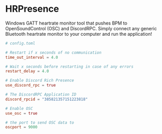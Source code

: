 # HRPresence

Windows GATT heartrate monitor tool that pushes BPM to OpenSoundControl (OSC) and DiscordRPC.
Simply connect any generic Bluetooth heartrate monitor to your computer and run the application!

```toml
# config.toml

# Restart if x seconds of no communication
time_out_interval = 4.0

# Wait x seconds before restarting in case of any errors
restart_delay = 4.0

# Enable Discord Rich Presence
use_discord_rpc = true

# The DiscordRPC Application ID
discord_rpcid = "385821357151223818"

# Enable OSC
use_osc = true

# the port to send OSC data to
oscport = 9000
```
